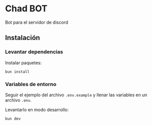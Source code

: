 # Chad BOT
Bot para el servidor de discord

## Instalación

### Levantar dependencias
Instalar paquetes:
```
bun install
```
### Variables de entorno
Seguir el ejemplo del archivo `.env.example` y llenar las variables en un archivo `.env`.

Levantarlo en modo desarrollo:
```
bun dev
```




